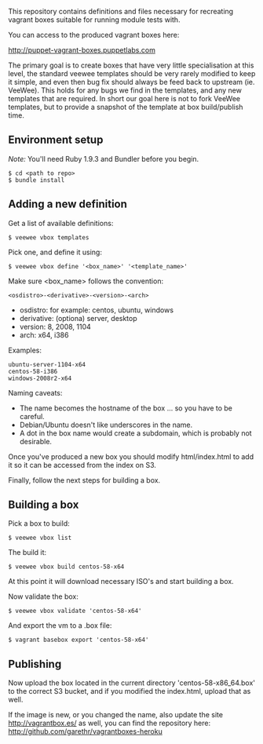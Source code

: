 This repository contains definitions and files necessary for recreating vagrant boxes suitable for running module tests with.

You can access to the produced vagrant boxes here:

<a href="http://puppet-vagrant-boxes.puppetlabs.com">http://puppet-vagrant-boxes.puppetlabs.com</a>

The primary goal is to create boxes that have very little specialisation at this level, the standard veewee templates should be very rarely modified to keep it simple, and even then bug fix should always be feed back to upstream (ie. VeeWee). This holds for any bugs we find in the templates, and any new templates that are required. In short our goal here is not to fork VeeWee templates, but to provide a snapshot of the template at box build/publish time.

## Environment setup

*Note:* You'll need Ruby 1.9.3 and Bundler before you begin.

    $ cd <path to repo>
    $ bundle install

## Adding a new definition

Get a list of available definitions:

    $ veewee vbox templates

Pick one, and define it using:

    $ veewee vbox define '<box_name>' '<template_name>'

Make sure <box_name> follows the convention:

    <osdistro>-<derivative>-<version>-<arch>

* osdistro: for example: centos, ubuntu, windows
* derivative: (optiona) server, desktop
* version: 8, 2008, 1104
* arch: x64, i386

Examples:

    ubuntu-server-1104-x64
    centos-58-i386
    windows-2008r2-x64

Naming caveats:

* The name becomes the hostname of the box ... so you have to be careful.
* Debian/Ubuntu doesn't like underscores in the name.
* A dot in the box name would create a subdomain, which is probably not desirable.

Once you've produced a new box you should modify html/index.html to add it so it can be accessed from the index on S3.

Finally, follow the next steps for building a box.

## Building a box

Pick a box to build:

    $ veewee vbox list

The build it:

    $ veewee vbox build centos-58-x64

At this point it will download necessary ISO's and start building a box.

Now validate the box:

    $ veewee vbox validate 'centos-58-x64'

And export the vm to a .box file:

    $ vagrant basebox export 'centos-58-x64'

## Publishing

Now upload the box located in the current directory 'centos-58-x86_64.box' to the correct S3 bucket, and if you modified the index.html, upload that as well.

If the image is new, or you changed the name, also update the site http://vagrantbox.es/ as well, you can find the repository here: http://github.com/garethr/vagrantboxes-heroku
